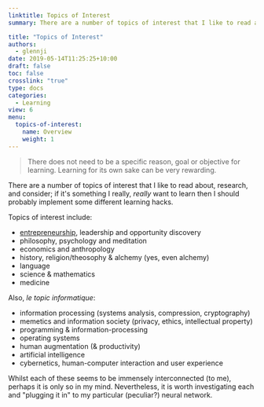 ```yaml
---
linktitle: Topics of Interest
summary: There are a number of topics of interest that I like to read about, research, and consider; if it's something I really, *really* want to learn then I should probably implement some different learning hacks.

title: "Topics of Interest"
authors: 
  - glennji
date: 2019-05-14T11:25:25+10:00
draft: false
toc: false
crosslink: "true"
type: docs
categories:
  - Learning
view: 6
menu:
  topics-of-interest:
    name: Overview
    weight: 1
---
```

> There does not need to be a specific reason, goal or objective for learning. Learning for its own sake can be very rewarding.

There are a number of topics of interest that I like to read about, research, and consider; if it's something I really, *really* want to learn then I should probably implement some different learning hacks.

Topics of interest include:

  - [entrepreneurship](/categories/entrepreneurship), leadership and opportunity discovery
  - philosophy, psychology and meditation
  - economics and anthropology
  - history, religion/theosophy & alchemy (yes, even alchemy)
  - language
  - science & mathematics
  - medicine

Also, *le topic informatique*:

 - information processing (systems analysis, compression, cryptography)
 - memetics and information society (privacy, ethics, intellectual property)
 - programming & information-processing
 - operating systems
 - human augmentation (& productivity)
 - artificial intelligence
 - cybernetics, human-computer interaction and user experience

Whilst each of these seems to be immensely interconnected (to me), perhaps it is only so in my mind. Nevertheless, it is worth investigating each and "plugging it in" to my particular (peculiar?) neural network.
